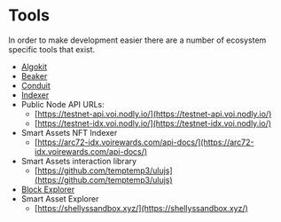 # Tools

In order to make development easier there are a number of ecosystem specific tools that exist.



* [Algokit](https://github.com/algorandfoundation/algokit-cli)
* [Beaker](https://github.com/algorand-devrel/beaker)
* [Conduit](https://github.com/algorand/conduit)
* [Indexer](https://github.com/algorand/indexer)
* Public Node API URLs:
    * [https://testnet-api.voi.nodly.io/](https://testnet-api.voi.nodly.io/)
    * [https://testnet-idx.voi.nodly.io/](https://testnet-idx.voi.nodly.io/)
* Smart Assets NFT Indexer
    * [https://arc72-idx.voirewards.com/api-docs/](https://arc72-idx.voirewards.com/api-docs/)
* Smart Assets interaction library
    * [https://github.com/temptemp3/ulujs](https://github.com/temptemp3/ulujs)
* [Block Explorer](https://voi.observer/explorer/home)
* Smart Asset Explorer
    * [https://shellyssandbox.xyz/](https://shellyssandbox.xyz/)
